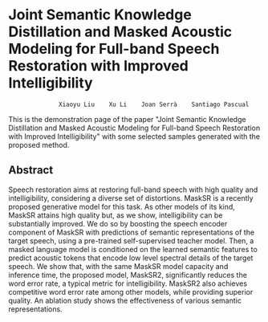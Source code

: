 # Joint Semantic Knowledge Distillation and Masked Acoustic Modeling for Full-band Speech Restoration with Improved Intelligibility

                  Xiaoyu Liu    Xu Li    Joan Serrà    Santiago Pascual                

This is the demonstration page of the paper "Joint Semantic Knowledge Distillation and Masked Acoustic Modeling for Full-band Speech Restoration with Improved Intelligibility" with some selected samples generated with the proposed method.

## Abstract

Speech restoration aims at restoring full-band speech with
high quality and intelligibility, considering a diverse set of distortions.
MaskSR is a recently proposed generative model for this task. As other
models of its kind, MaskSR attains high quality but, as we show,
intelligibility can be substantially improved. We do so by boosting the
speech encoder component of MaskSR with predictions of semantic
representations of the target speech, using a pre-trained self-supervised teacher model. Then, a masked language model is conditioned on the learned semantic features to predict acoustic tokens that encode low level spectral details of the target speech. We show that, with the same MaskSR model capacity and inference time, the proposed model, MaskSR2, significantly reduces the word error rate, a typical metric for intelligibility. MaskSR2 also achieves competitive word error rate among other models, while providing superior quality. An ablation study shows the effectiveness of various semantic representations.